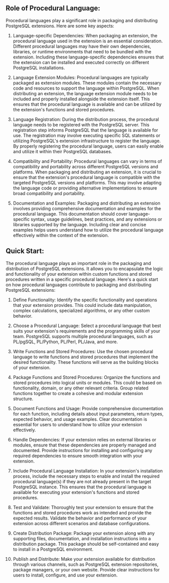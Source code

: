 ## Role of Procedural Language:
Procedural languages play a significant role in packaging and distributing PostgreSQL extensions. Here are some key aspects:

1.  Language-specific Dependencies: When packaging an extension, the procedural language used in the extension is an essential consideration. Different procedural languages may have their own dependencies, libraries, or runtime environments that need to be bundled with the extension. Including these language-specific dependencies ensures that the extension can be installed and executed correctly on different PostgreSQL installations.
    
2.  Language Extension Modules: Procedural languages are typically packaged as extension modules. These modules contain the necessary code and resources to support the language within PostgreSQL. When distributing an extension, the language extension module needs to be included and properly installed alongside the extension itself. This ensures that the procedural language is available and can be utilized by the extension's functions and stored procedures.
    
3.  Language Registration: During the distribution process, the procedural language needs to be registered with the PostgreSQL server. This registration step informs PostgreSQL that the language is available for use. The registration may involve executing specific SQL statements or utilizing PostgreSQL's extension infrastructure to register the language. By properly registering the procedural language, users can easily enable and utilize it within their PostgreSQL databases.
    
4.  Compatibility and Portability: Procedural languages can vary in terms of compatibility and portability across different PostgreSQL versions and platforms. When packaging and distributing an extension, it is crucial to ensure that the extension's procedural language is compatible with the targeted PostgreSQL versions and platforms. This may involve adapting the language code or providing alternative implementations to ensure broad compatibility and portability.
    
5.  Documentation and Examples: Packaging and distributing an extension involves providing comprehensive documentation and examples for the procedural language. This documentation should cover language-specific syntax, usage guidelines, best practices, and any extensions or libraries supported by the language. Including clear and concise examples helps users understand how to utilize the procedural language effectively within the context of the extension.
 
## Quick Start: 
The procedural language plays an important role in the packaging and distribution of PostgreSQL extensions. It allows you to encapsulate the logic and functionality of your extension within custom functions and stored procedures written in a specific procedural language. Here's a quick start on how procedural languages contribute to packaging and distributing PostgreSQL extensions:

1.  Define Functionality: Identify the specific functionality and operations that your extension provides. This could include data manipulation, complex calculations, specialized algorithms, or any other custom behavior.
    
2.  Choose a Procedural Language: Select a procedural language that best suits your extension's requirements and the programming skills of your team. PostgreSQL supports multiple procedural languages, such as PL/pgSQL, PL/Python, PL/Perl, PL/Java, and more.
    
3.  Write Functions and Stored Procedures: Use the chosen procedural language to write functions and stored procedures that implement the desired functionality. These functions will serve as the building blocks of your extension.
    
4.  Package Functions and Stored Procedures: Organize the functions and stored procedures into logical units or modules. This could be based on functionality, domain, or any other relevant criteria. Group related functions together to create a cohesive and modular extension structure.
    
5.  Document Functions and Usage: Provide comprehensive documentation for each function, including details about input parameters, return types, expected behavior, and usage examples. Clear documentation is essential for users to understand how to utilize your extension effectively.
    
6.  Handle Dependencies: If your extension relies on external libraries or modules, ensure that these dependencies are properly managed and documented. Provide instructions for installing and configuring any required dependencies to ensure smooth integration with your extension.
    
7.  Include Procedural Language Installation: In your extension's installation process, include the necessary steps to enable and install the required procedural language(s) if they are not already present in the target PostgreSQL instance. This ensures that the procedural language is available for executing your extension's functions and stored procedures.
    
8.  Test and Validate: Thoroughly test your extension to ensure that the functions and stored procedures work as intended and provide the expected results. Validate the behavior and performance of your extension across different scenarios and database configurations.
    
9.  Create Distribution Package: Package your extension along with any supporting files, documentation, and installation instructions into a distribution package. This package should be self-contained and easy to install in a PostgreSQL environment.
    
10.  Publish and Distribute: Make your extension available for distribution through various channels, such as PostgreSQL extension repositories, package managers, or your own website. Provide clear instructions for users to install, configure, and use your extension.
    
